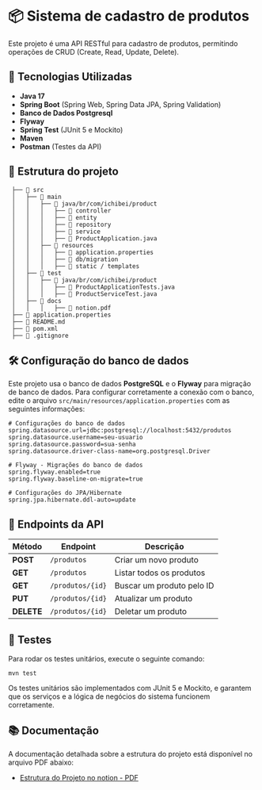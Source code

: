 # 📦 Sistema de cadastro de produtos

Este projeto é uma API RESTful para cadastro de produtos, permitindo operações de CRUD (Create, Read, Update, Delete).

## 🚀 Tecnologias Utilizadas

- **Java 17**  
- **Spring Boot** (Spring Web, Spring Data JPA, Spring Validation)  
- **Banco de Dados Postgresql** 
- **Flyway**
- **Spring Test** (JUnit 5 e Mockito)
- **Maven**  
- **Postman** (Testes da API)

## 📂 Estrutura do projeto

```plaintext
 ├── 📂 src
 │   ├── 📂 main
 │   │   ├── 📂 java/br/com/ichibei/product
 │   │   │   ├── 📂 controller   
 │   │   │   ├── 📂 entity       
 │   │   │   ├── 📂 repository   
 │   │   │   ├── 📂 service      
 │   │   │   ├── 📜 ProductApplication.java  
 │   │   ├── 📂 resources
 │   │   │   ├── 📜 application.properties   
 │   │   │   ├── 📂 db/migration            
 │   │   │   ├── 📂 static / templates       
 │   ├── 📂 test
 │   │   ├── 📂 java/br/com/ichibei/product
 │   │   │   ├── 📜 ProductApplicationTests.java    
 │   │   │   ├── 📜 ProductServiceTest.java  
 │   ├── 📂 docs
 │   │   │   ├── 📜 notion.pdf 
 ├── 📜 application.properties
 ├── 📜 README.md          
 ├── 📜 pom.xml            
 ├── 📜 .gitignore  

```
## 🛠️ Configuração do banco de dados

Este projeto usa o banco de dados **PostgreSQL** e o **Flyway** para migração de banco de dados. Para configurar corretamente a conexão com o banco, edite o arquivo `src/main/resources/application.properties` com as seguintes informações:

```properties
# Configurações do banco de dados
spring.datasource.url=jdbc:postgresql://localhost:5432/produtos
spring.datasource.username=seu-usuario
spring.datasource.password=sua-senha
spring.datasource.driver-class-name=org.postgresql.Driver

# Flyway - Migrações do banco de dados
spring.flyway.enabled=true
spring.flyway.baseline-on-migrate=true

# Configurações do JPA/Hibernate
spring.jpa.hibernate.ddl-auto=update
```

 ## 🔄 Endpoints da API

| Método  | Endpoint       | Descrição                     |
|---------|--------------|--------------------------------|
| **POST**   | `/produtos`      | Criar um novo produto       |
| **GET**    | `/produtos`      | Listar todos os produtos     |
| **GET**    | `/produtos/{id}` | Buscar um produto pelo ID    |
| **PUT**    | `/produtos/{id}` | Atualizar um produto        |
| **DELETE** | `/produtos/{id}` | Deletar um produto         |

## 🧪 Testes

Para rodar os testes unitários, execute o seguinte comando:

``` properties
mvn test
```

Os testes unitários são implementados com JUnit 5 e Mockito, e garantem que os serviços e a lógica de negócios do sistema funcionem corretamente.

## 📚 Documentação

A documentação detalhada sobre a estrutura do projeto está disponível no arquivo PDF abaixo:

- [Estrutura do Projeto no notion - PDF](docs/notion.pdf)

